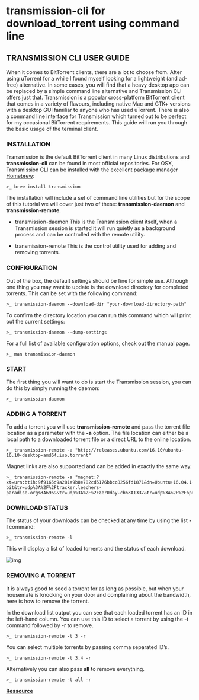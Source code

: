 # transmission-cli for download_torrent using command line

## __TRANSMISSION CLI USER GUIDE__

When it comes to BitTorrent clients, there are a lot to choose from. After using uTorrent for a while I found myself looking for a lightweight (and ad-free) alternative. In some cases, you will find that a heavy desktop app can be replaced by a simple command line alternative and Transmission CLI offers just that.
Transmission is a popular cross-platform BitTorrent client that comes in a variety of flavours, including native Mac and GTK+ versions with a desktop GUI familiar to anyone who has used uTorrent.
There is also a command line interface for Transmission which turned out to be perfect for my occasional BitTorrent requirements.
This guide will run you through the basic usage of the terminal client.

### __INSTALLATION__
Transmission is the default BitTorrent client in many Linux distributions and __transmission-cli__ can be found in most official repositories. For OSX, Transmission CLI can be installed with the excellent package manager [Homebrew](https://brew.sh):
```
>_ brew install transmission
```
The installation will include a set of command line utilities but for the scope of this tutorial we will cover just two of these: __transmission-daemon__ and __transmission-remote__.

- transmission-daemon
This is the Transmission client itself, when a Transmission session is started it will run quietly as a background process and can be controlled with the remote utility.

- transmission-remote
This is the control utility used for adding and removing torrents.

### __CONFIGURATION__
Out of the box, the default settings should be fine for simple use. Although one thing you may want to update is the download directory for completed torrents. This can be set with the following command:
```
>_ transmission-daemon --download-dir "your-download-directory-path"
```
To confirm the directory location you can run this command which will print out the current settings:
```
>_ transmission-daemon --dump-settings
```
For a full list of available configuration options, check out the manual page.
```
>_ man transmission-daemon
```
### __START__
The first thing you will want to do is start the Transmission session, you can do this by simply running the daemon:
```
>_ transmission-daemon
```
### __ADDING A TORRENT__
To add a torrent you will use __transmission-remote__ and pass the torrent file location as a parameter with the __-a__ option. The file location can either be a local path to a downloaded torrent file or a direct URL to the online location.
```
>_ transmission-remote -a "http://releases.ubuntu.com/16.10/ubuntu-16.10-desktop-amd64.iso.torrent"
```
Magnet links are also supported and can be added in exactly the same way.
```
>_ transmission-remote -a "magnet:?xt=urn:btih:9f9165d9a281a9b8e782cd5176bbcc8256fd1871&dn=Ubuntu+16.04.1+LTS+Desktop+64-bit&tr=udp%3A%2F%2Ftracker.leechers-paradise.org%3A6969&tr=udp%3A%2F%2Fzer0day.ch%3A1337&tr=udp%3A%2F%2Fopen.demonii.com%3A1337&tr=udp%3A%2F%2Ftracker.coppersurfer.tk%3A6969&tr=udp%3A%2F%2Fexodus.desync.com%3A6969"
```
### __DOWNLOAD STATUS__
The status of your downloads can be checked at any time by using the list __-l__ command:
```
>_ transmission-remote -l
```
This will display a list of loaded torrents and the status of each download.

![img](https://cli-ck.io/images/2016-12-05_cli-ck_-_transmission_cli_user_guide_-_download_list.jpg)

### __REMOVING A TORRENT__
It is always good to seed a torrent for as long as possible, but when your housemate is knocking on your door and complaining about the bandwidth, here is how to remove the torrent.

In the download list output you can see that each loaded torrent has an ID in the left-hand column. You can use this ID to select a torrent by using the -t command followed by -r to remove.
```
>_ transmission-remote -t 3 -r
```
You can select multiple torrents by passing comma separated ID’s.
```
>_ transmission-remote -t 3,4 -r
```
Alternatively you can also pass __all__ to remove everything.
```
>_ transmission-remote -t all -r
```

__[Ressource](https://cli-ck.io/transmission-cli-user-guide/)__
